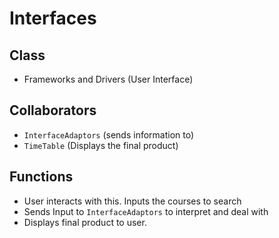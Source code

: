 # Interfaces

## Class
* Frameworks and Drivers (User Interface)

## Collaborators
* `InterfaceAdaptors` (sends information to) 
* `TimeTable` (Displays the final product)

## Functions
* User interacts with this. Inputs the courses to search
* Sends Input to `InterfaceAdaptors` to interpret and deal with
* Displays final product to user.
